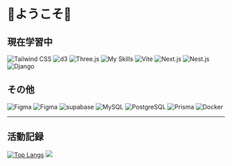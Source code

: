 # 💐ようこそ💐

## 現在学習中
![Tailwind CSS](https://skillicons.dev/icons?i=tailwind)
![d3](https://skillicons.dev/icons?i=d3)
![Three.js](https://skillicons.dev/icons?i=threejs)
![My Skills](https://go-skill-icons.vercel.app/api/icons?i=gsap&theme=light)
![Vite](https://skillicons.dev/icons?i=vite)
![Next.js](https://skillicons.dev/icons?i=nextjs)
![Nest.js](https://skillicons.dev/icons?i=nestjs)
![Django](https://skillicons.dev/icons?i=django)

## その他
![Figma](https://skillicons.dev/icons?i=java)
![Figma](https://skillicons.dev/icons?i=figma)
![supabase](https://skillicons.dev/icons?i=supabase)
![MySQL](https://skillicons.dev/icons?i=mysql)
![PostgreSQL](https://skillicons.dev/icons?i=postgres)
![Prisma](https://skillicons.dev/icons?i=prisma)
![Docker](https://skillicons.dev/icons?i=docker)

<!-- ## 触れたことがある
![firebase](https://skillicons.dev/icons?i=firebase)
![mongodb](https://skillicons.dev/icons?i=mongodb)
![processing](https://skillicons.dev/icons?i=processing)
![Java](https://skillicons.dev/icons?i=java)
![C](https://skillicons.dev/icons?i=c)
![C++](https://skillicons.dev/icons?i=cpp)
-->

---
## 活動記録
[![Top Langs](https://github-readme-stats.vercel.app/api/top-langs/?username=shimaf4979&layout=donut)](https://github.com/anuraghazra/github-readme-stats)
![](http://github-profile-summary-cards.vercel.app/api/cards/stats?username=shimaf4979&theme=default)

<!--
**shimaf4979/shimaf4979** is a ✨ _special_ ✨ repository because its `README.md` (this file) appears on your GitHub profile.

Here are some ideas to get you started:

- 🔭 I’m currently working on ...
- 🌱 I’m currently learning ...
- 👯 I’m looking to collaborate on ...
- 🤔 I’m looking for help with ...
- 💬 Ask me about ...
- 📫 How to reach me: ...
- 😄 Pronouns: ...
- ⚡ Fun fact: ...
-->
